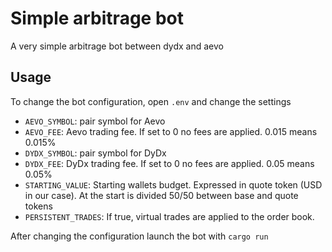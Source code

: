 # Simple arbitrage bot

A very simple arbitrage bot between dydx and aevo

## Usage
To change the bot configuration, open `.env` and change the settings
- `AEVO_SYMBOL`: pair symbol for Aevo
- `AEVO_FEE`: Aevo trading fee. If set to 0 no fees are applied. 0.015 means 0.015%
- `DYDX_SYMBOL`: pair symbol for DyDx
- `DYDX_FEE`: DyDx trading fee. If set to 0 no fees are applied. 0.05 means 0.05%
- `STARTING_VALUE`: Starting wallets budget. Expressed in quote token (USD in
  our case). At the start is divided 50/50 between base and quote tokens
- `PERSISTENT_TRADES`: If true, virtual trades are applied to the order book.

After changing the configuration launch the bot with `cargo run`
